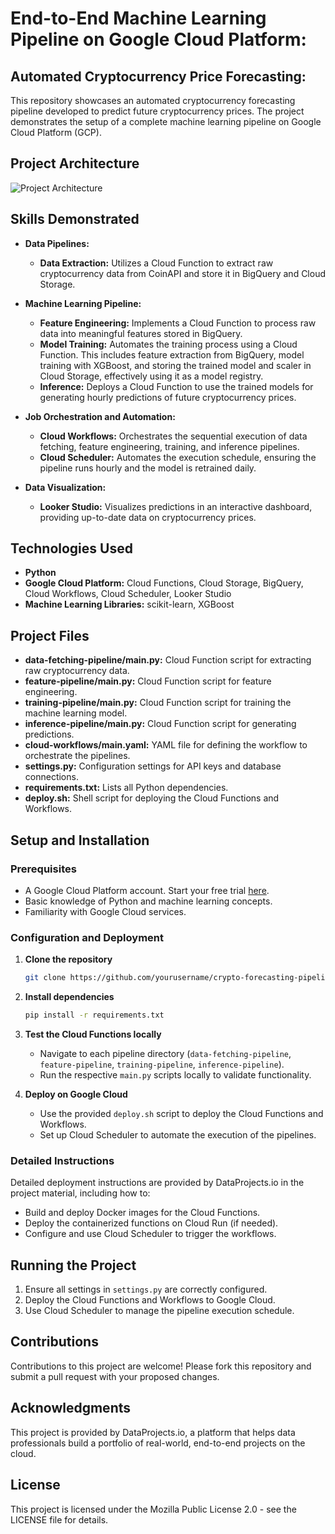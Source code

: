 # End-to-End Machine Learning Pipeline on Google Cloud Platform:

## Automated Cryptocurrency Price Forecasting:
This repository showcases an automated cryptocurrency forecasting pipeline developed to predict future cryptocurrency prices. The project demonstrates the setup of a complete machine learning pipeline on Google Cloud Platform (GCP).

## Project Architecture

![Project Architecture](https://github.com/michailchionidis/gcp-ml-pipeline/assets/104796421/0d537e37-8d93-4fd2-b06b-fcb83f463db9)

## Skills Demonstrated

- **Data Pipelines:**
  - **Data Extraction:** Utilizes a Cloud Function to extract raw cryptocurrency data from CoinAPI and store it in BigQuery and Cloud Storage.

- **Machine Learning Pipeline:**
  - **Feature Engineering:** Implements a Cloud Function to process raw data into meaningful features stored in BigQuery.
  - **Model Training:** Automates the training process using a Cloud Function. This includes feature extraction from BigQuery, model training with XGBoost, and storing the trained model and scaler in Cloud Storage, effectively using it as a model registry.
  - **Inference:** Deploys a Cloud Function to use the trained models for generating hourly predictions of future cryptocurrency prices.

- **Job Orchestration and Automation:**
  - **Cloud Workflows:** Orchestrates the sequential execution of data fetching, feature engineering, training, and inference pipelines.
  - **Cloud Scheduler:** Automates the execution schedule, ensuring the pipeline runs hourly and the model is retrained daily.

- **Data Visualization:**
  - **Looker Studio:** Visualizes predictions in an interactive dashboard, providing up-to-date data on cryptocurrency prices.

## Technologies Used

- **Python**
- **Google Cloud Platform:** Cloud Functions, Cloud Storage, BigQuery, Cloud Workflows, Cloud Scheduler, Looker Studio
- **Machine Learning Libraries:** scikit-learn, XGBoost

## Project Files

- **data-fetching-pipeline/main.py:** Cloud Function script for extracting raw cryptocurrency data.
- **feature-pipeline/main.py:** Cloud Function script for feature engineering.
- **training-pipeline/main.py:** Cloud Function script for training the machine learning model.
- **inference-pipeline/main.py:** Cloud Function script for generating predictions.
- **cloud-workflows/main.yaml:** YAML file for defining the workflow to orchestrate the pipelines.
- **settings.py:** Configuration settings for API keys and database connections.
- **requirements.txt:** Lists all Python dependencies.
- **deploy.sh:** Shell script for deploying the Cloud Functions and Workflows.

## Setup and Installation

### Prerequisites

- A Google Cloud Platform account. Start your free trial [here](https://cloud.google.com/free).
- Basic knowledge of Python and machine learning concepts.
- Familiarity with Google Cloud services.

### Configuration and Deployment

1. **Clone the repository**

    ```bash
    git clone https://github.com/yourusername/crypto-forecasting-pipeline.git
    ```

2. **Install dependencies**

    ```bash
    pip install -r requirements.txt
    ```

3. **Test the Cloud Functions locally**

    - Navigate to each pipeline directory (`data-fetching-pipeline`, `feature-pipeline`, `training-pipeline`, `inference-pipeline`).
    - Run the respective `main.py` scripts locally to validate functionality.

4. **Deploy on Google Cloud**

    - Use the provided `deploy.sh` script to deploy the Cloud Functions and Workflows.
    - Set up Cloud Scheduler to automate the execution of the pipelines.

### Detailed Instructions

Detailed deployment instructions are provided by DataProjects.io in the project material, including how to:

- Build and deploy Docker images for the Cloud Functions.
- Deploy the containerized functions on Cloud Run (if needed).
- Configure and use Cloud Scheduler to trigger the workflows.

## Running the Project

1. Ensure all settings in `settings.py` are correctly configured.
2. Deploy the Cloud Functions and Workflows to Google Cloud.
3. Use Cloud Scheduler to manage the pipeline execution schedule.

## Contributions

Contributions to this project are welcome! Please fork this repository and submit a pull request with your proposed changes.

## Acknowledgments

This project is provided by DataProjects.io, a platform that helps data professionals build a portfolio of real-world, end-to-end projects on the cloud.

## License

This project is licensed under the Mozilla Public License 2.0 - see the LICENSE file for details.
